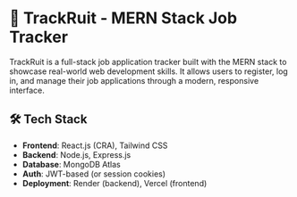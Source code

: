 # 🚀 TrackRuit - MERN Stack Job Tracker

TrackRuit is a full-stack job application tracker built with the MERN stack to showcase real-world web development skills. It allows users to register, log in, and manage their job applications through a modern, responsive interface.

## 🛠️ Tech Stack
- **Frontend**: React.js (CRA), Tailwind CSS
- **Backend**: Node.js, Express.js
- **Database**: MongoDB Atlas
- **Auth**: JWT-based (or session cookies)
- **Deployment**: Render (backend), Vercel (frontend)